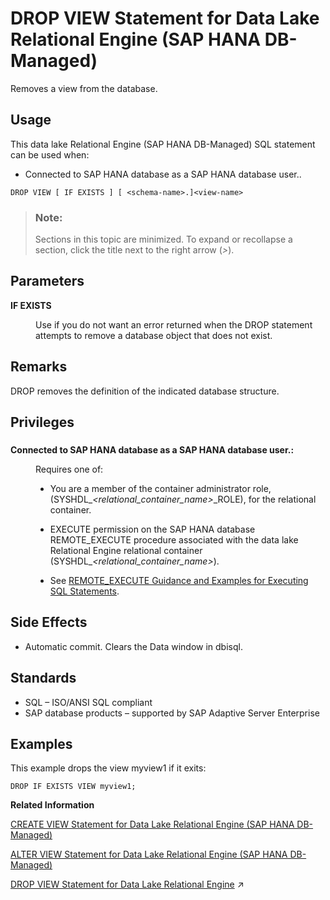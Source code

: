 <!-- loio3c389d94400946ca86449766a70a2877 -->

# DROP VIEW Statement for Data Lake Relational Engine \(SAP HANA DB-Managed\)

Removes a view from the database.



<a name="loio3c389d94400946ca86449766a70a2877__section_fyr_c3p_m5b"/>

## Usage

This data lake Relational Engine \(SAP HANA DB-Managed\) SQL statement can be used when:

-   Connected to SAP HANA database as a SAP HANA database user..



```
DROP VIEW [ IF EXISTS ] [ <schema-name>.]<view-name>
```



> ### Note:  
> Sections in this topic are minimized. To expand or recollapse a section, click the title next to the right arrow \(*\>*\).



<a name="loio3c389d94400946ca86449766a70a2877__section_uqd_cyj_dzb"/>

## Parameters


<dl>
<dt><b>

IF EXISTS

</b></dt>
<dd>

Use if you do not want an error returned when the DROP statement attempts to remove a database object that does not exist.



</dd>
</dl>



<a name="loio3c389d94400946ca86449766a70a2877__section_ftb_dyj_dzb"/>

## Remarks

DROP removes the definition of the indicated database structure.



<a name="loio3c389d94400946ca86449766a70a2877__section_nz1_2yj_dzb"/>

## Privileges



### 


<dl>
<dt><b>

Connected to SAP HANA database as a SAP HANA database user.:

</b></dt>
<dd>

Requires one of:

-   You are a member of the container administrator role, \(SYSHDL\_*<relational\_container\_name\>*\_ROLE\), for the relational container.
-   EXECUTE permission on the SAP HANA database REMOTE\_EXECUTE procedure associated with the data lake Relational Engine relational container \(SYSHDL\_*<relational\_container\_name\>*\).

-   See [REMOTE\_EXECUTE Guidance and Examples for Executing SQL Statements](remote-execute-guidance-and-examples-for-executing-sql-statements-fd99ac0.md).




</dd>
</dl>



<a name="loio3c389d94400946ca86449766a70a2877__section_bhf_hyj_dzb"/>

## Side Effects

-   Automatic commit. Clears the Data window in dbisql.



<a name="loio3c389d94400946ca86449766a70a2877__section_lcg_3yj_dzb"/>

## Standards

-   SQL – ISO/ANSI SQL compliant
-   SAP database products – supported by SAP Adaptive Server Enterprise



<a name="loio3c389d94400946ca86449766a70a2877__section_vcc_jyj_dzb"/>

## Examples

This example drops the view myview1 if it exits:

```
DROP IF EXISTS VIEW myview1;
```

**Related Information**  


[CREATE VIEW Statement for Data Lake Relational Engine \(SAP HANA DB-Managed\)](create-view-statement-for-data-lake-relational-engine-sap-hana-db-managed-4d41128.md "Creates a view on the database. Views are used to give a different perspective on the data even though it is not stored that way.")

[ALTER VIEW Statement for Data Lake Relational Engine \(SAP HANA DB-Managed\)](alter-view-statement-for-data-lake-relational-engine-sap-hana-db-managed-6ef5483.md "Replaces a view definition with a modified version.")

[DROP VIEW Statement for Data Lake Relational Engine](https://help.sap.com/viewer/19b3964099384f178ad08f2d348232a9/2024_3_QRC/en-US/10a78b1d3ba748e8a3c096e90207a128.html "Removes a view from the database.") :arrow_upper_right:


